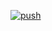 [![push](https://github.com/liuzhuoming23/blog/actions/workflows/push.yml/badge.svg)](https://github.com/liuzhuoming23/blog/actions/workflows/push.yml)
